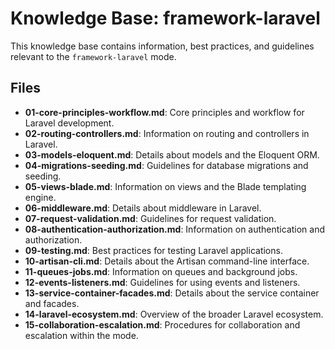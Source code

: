 # Knowledge Base: framework-laravel

This knowledge base contains information, best practices, and guidelines relevant to the `framework-laravel` mode.

## Files

*   **01-core-principles-workflow.md**: Core principles and workflow for Laravel development.
*   **02-routing-controllers.md**: Information on routing and controllers in Laravel.
*   **03-models-eloquent.md**: Details about models and the Eloquent ORM.
*   **04-migrations-seeding.md**: Guidelines for database migrations and seeding.
*   **05-views-blade.md**: Information on views and the Blade templating engine.
*   **06-middleware.md**: Details about middleware in Laravel.
*   **07-request-validation.md**: Guidelines for request validation.
*   **08-authentication-authorization.md**: Information on authentication and authorization.
*   **09-testing.md**: Best practices for testing Laravel applications.
*   **10-artisan-cli.md**: Details about the Artisan command-line interface.
*   **11-queues-jobs.md**: Information on queues and background jobs.
*   **12-events-listeners.md**: Guidelines for using events and listeners.
*   **13-service-container-facades.md**: Details about the service container and facades.
*   **14-laravel-ecosystem.md**: Overview of the broader Laravel ecosystem.
*   **15-collaboration-escalation.md**: Procedures for collaboration and escalation within the mode.